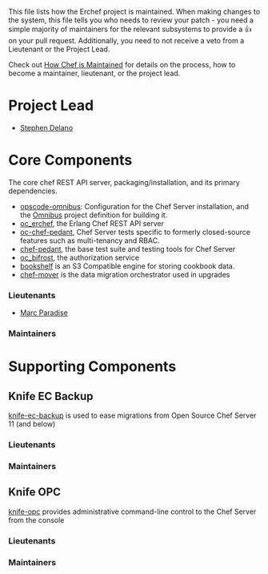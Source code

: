 
This file lists how the Erchef project is maintained. When making changes to the system,
this file tells you who needs to review your patch - you need a simple majority of
maintainers for the relevant subsystems to provide a :+1: on your pull request. Additionally,
you need to not receive a veto from a Lieutenant or the Project Lead.

Check out [How Chef is Maintained](https://github.com/opscode/chef-rfc/blob/master/rfc030-maintenance-policy.md#how-the-project-is-maintained) for details on
the process, how to become a maintainer, lieutenant, or the project lead.

# Project Lead

* [Stephen Delano](http://github.com/sdelano)

# Core Components

The core chef REST API server, packaging/installation,  and its primary dependencies.

* [opscode-omnibus](http://github.com/opscode/opscode-omnibus): Configuration for the Chef Server installation, and the [Omnibus](http://github.com/opscode/omnibus) project definition for building it.
* [oc_erchef](http://github.com/opscode/oc_erchef), the Erlang Chef REST API server
* [oc-chef-pedant](http://github.com/opscode/oc-chef-pedant), Chef Server tests specific to formerly closed-source features such as multi-tenancy and RBAC.
* [chef-pedant](http://github.com/opscode/chef-pedant), the base test suite and testing tools for Chef Server
* [oc_bifrost](http://github.com/opscode/oc_bifrost), the authorization service
* [bookshelf](http://github.com/opscode/bookshelf) is an S3 Compatible engine for storing cookbook data.
* [chef-mover](http://github.com/opscode/chef-mover) is the data migration orchestrator used in upgrades

### Lieutenants

* [Marc Paradise](http://github.com/marcparadise)

### Maintainers

# Supporting Components

## Knife EC Backup

[knife-ec-backup](http://github.com/opscode/knife-ec-backup) is used to ease migrations from Open Source Chef Server 11 (and below)

### Lieutenants

### Maintainers

## Knife OPC

[knife-opc](http://github.com/opscode/knife-opc) provides  administrative command-line control to the Chef Server from the console

### Lieutenants

### Maintainers

